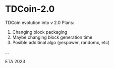 # TDCoin-2.0
TDCoin evolution into v 2.0
Plans:
  1) Changing block packaging
  2) Maybe changing block generation time
  3) Posible additinal algo (yespower, randomx, etc)
  
  ...

ETA 2023

